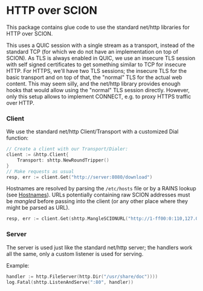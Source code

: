 # HTTP over SCION

This package contains glue code to use the standard net/http libraries for HTTP
over SCION.

This uses a QUIC session with a single stream as a transport, instead of the
standard TCP (for which we do not have an implementation on top of SCION).
As TLS is always enabled in QUIC, we use an insecure TLS session with self
signed certificates to get something similar to TCP for insecure HTTP.
For HTTPS, we'll have two TLS sessions; the insecure TLS for the basic
transport and on top of that, the "normal" TLS for the actual web content.
This may seem silly, and the net/http library provides enough hooks that would
allow using the "normal" TLS session directly. However, only this setup allows
to implement CONNECT, e.g. to proxy HTTPS traffic over HTTP.

### Client

We use the standard net/http Client/Transport with a customized Dial function:

```Go
// Create a client with our Transport/Dialer:
client := &http.Client{
    Transport: shttp.NewRoundTripper()
}
// Make requests as usual
resp, err := client.Get("http://server:8080/download")
```

Hostnames are resolved by parsing the `/etc/hosts` file or by a RAINS lookup
(see [Hostnames](../../README.md#Hostnames)).
URLs potentially containing raw SCION addresses must be *mangled* before
passing into the client (or any other place where they might be parsed as URL).
```Go
resp, err := client.Get(shttp.MangleSCIONURL("http://1-ff00:0:110,127.0.0.1:8080/download"))
```

### Server

The server is used just like the standard net/http server; the handlers work
all the same, only a custom listener is used for serving.

Example:
```Go
handler := http.FileServer(http.Dir("/usr/share/doc"))))
log.Fatal(shttp.ListenAndServe(":80", handler))
```
